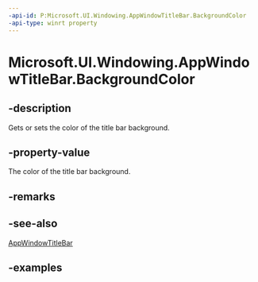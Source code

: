 ```yaml
---
-api-id: P:Microsoft.UI.Windowing.AppWindowTitleBar.BackgroundColor
-api-type: winrt property
---
```


# Microsoft.UI.Windowing.AppWindowTitleBar.BackgroundColor

<!--
public System.Nullable<Windows.UI.Color> BackgroundColor { get; set; }
-->

## -description

Gets or sets the color of the title bar background.

## -property-value

The color of the title bar background.

## -remarks

## -see-also

[AppWindowTitleBar](appwindowtitlebar.md)

## -examples
